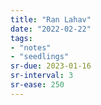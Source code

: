 ```yaml
---
title: "Ran Lahav"
date: "2022-02-22"
tags:
- "notes"
- "seedlings"
sr-due: 2023-01-16
sr-interval: 3
sr-ease: 250
---
```


